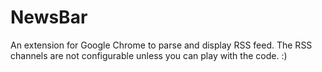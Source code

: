 NewsBar
=======

An extension for Google Chrome to parse and display RSS feed. The RSS channels are not configurable unless you can play with the code. :)

